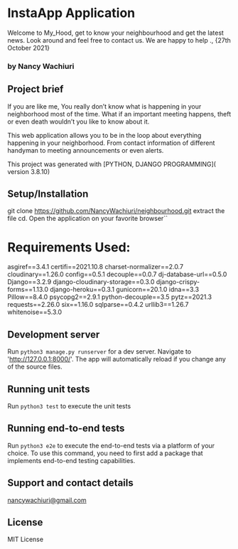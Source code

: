 # InstaApp Application

Welcome to My_Hood, get to know your neighbourhood and get the latest news. Look around and feel free to contact us. We are happy to help ., {27th October 2021}

### by Nancy Wachiuri

## Project brief

If you are like me, You really don’t know what is happening in your neighborhood most of the time. What if an important meeting happens, theft or even death wouldn’t you like to know about it.

This web application  allows you to be in the loop about everything happening in your neighborhood. From contact information of different handyman to meeting announcements or even alerts.
   

This project was generated with [PYTHON, DJANGO PROGRAMMING]( version 3.8.10)

## Setup/Installation 

 git clone https://github.com/NancyWachiuri/neighbourhood.git extract the file cd. Open the application on your favorite browser``


# Requirements Used:
asgiref==3.4.1
certifi==2021.10.8
charset-normalizer==2.0.7
cloudinary==1.26.0
config==0.5.1
decouple==0.0.7
dj-database-url==0.5.0
Django==3.2.9
django-cloudinary-storage==0.3.0
django-crispy-forms==1.13.0
django-heroku==0.3.1
gunicorn==20.1.0
idna==3.3
Pillow==8.4.0
psycopg2==2.9.1
python-decouple==3.5
pytz==2021.3
requests==2.26.0
six==1.16.0
sqlparse==0.4.2
urllib3==1.26.7
whitenoise==5.3.0


## Development server

Run `python3 manage.py runserver` for a dev server. Navigate to 'http://127.0.0.1:8000/'. The app will automatically reload if you change any of the source files.



## Running unit tests

Run `python3 test` to execute the unit tests

## Running end-to-end tests

Run `python3 e2e` to execute the end-to-end tests via a platform of your choice. To use this command, you need to first add a package that implements end-to-end testing capabilities.



## Support and contact details

nancywachiuri@gmail.com


## License

 MIT License